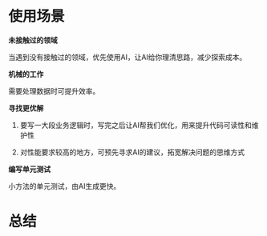 # 使用场景

**未接触过的领域**

当遇到没有接触过的领域，优先使用AI，让AI给你理清思路，减少探索成本。

**机械的工作**

需要处理数据时可提升效率。

**寻找更优解**

1. 要写一大段业务逻辑时，写完之后让AI帮我们优化，用来提升代码可读性和维护性

2. 对性能要求较高的地方，可预先寻求AI的建议，拓宽解决问题的思维方式

**编写单元测试**

小方法的单元测试，由AI生成更快。

# 总结
